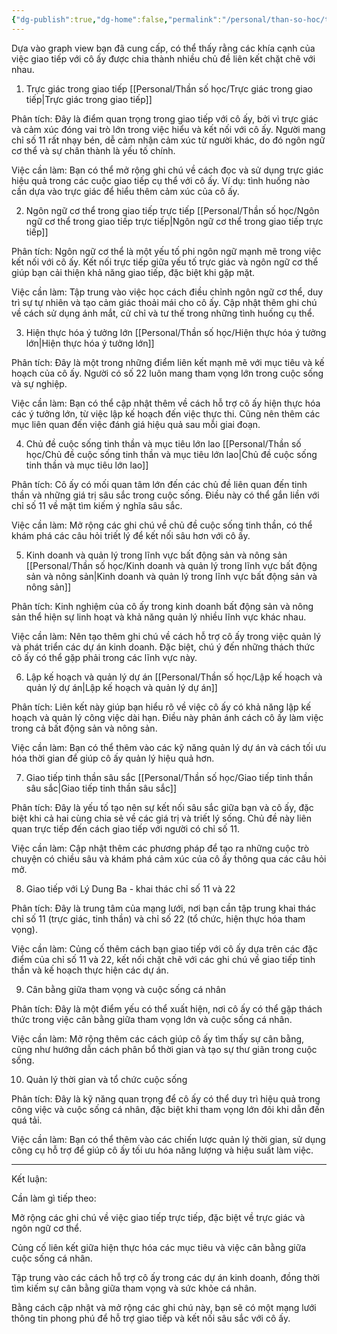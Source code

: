 ```yaml
---
{"dg-publish":true,"dg-home":false,"permalink":"/personal/than-so-hoc/tong-hop-giao-tiep/","dgPassFrontmatter":true,"noteIcon":"","updated":"2025-01-14T22:28:29.475+07:00"}
---
```




Dựa vào graph view bạn đã cung cấp, có thể thấy rằng các khía cạnh của việc giao tiếp với cô ấy được chia thành nhiều chủ đề liên kết chặt chẽ với nhau.

1. Trực giác trong giao tiếp [[Personal/Thần số học/Trực giác trong giao tiếp\|Trực giác trong giao tiếp]]

Phân tích: Đây là điểm quan trọng trong giao tiếp với cô ấy, bởi vì trực giác và cảm xúc đóng vai trò lớn trong việc hiểu và kết nối với cô ấy. Người mang chỉ số 11 rất nhạy bén, dễ cảm nhận cảm xúc từ người khác, do đó ngôn ngữ cơ thể và sự chân thành là yếu tố chính.

Việc cần làm: Bạn có thể mở rộng ghi chú về cách đọc và sử dụng trực giác hiệu quả trong các cuộc giao tiếp cụ thể với cô ấy. Ví dụ: tình huống nào cần dựa vào trực giác để hiểu thêm cảm xúc của cô ấy.


2. Ngôn ngữ cơ thể trong giao tiếp trực tiếp [[Personal/Thần số học/Ngôn ngữ cơ thể trong giao tiếp trực tiếp\|Ngôn ngữ cơ thể trong giao tiếp trực tiếp]]

Phân tích: Ngôn ngữ cơ thể là một yếu tố phi ngôn ngữ mạnh mẽ trong việc kết nối với cô ấy. Kết nối trực tiếp giữa yếu tố trực giác và ngôn ngữ cơ thể giúp bạn cải thiện khả năng giao tiếp, đặc biệt khi gặp mặt.

Việc cần làm: Tập trung vào việc học cách điều chỉnh ngôn ngữ cơ thể, duy trì sự tự nhiên và tạo cảm giác thoải mái cho cô ấy. Cập nhật thêm ghi chú về cách sử dụng ánh mắt, cử chỉ và tư thế trong những tình huống cụ thể.


3. Hiện thực hóa ý tưởng lớn [[Personal/Thần số học/Hiện thực hóa ý tưởng lớn\|Hiện thực hóa ý tưởng lớn]]

Phân tích: Đây là một trong những điểm liên kết mạnh mẽ với mục tiêu và kế hoạch của cô ấy. Người có số 22 luôn mang tham vọng lớn trong cuộc sống và sự nghiệp.

Việc cần làm: Bạn có thể cập nhật thêm về cách hỗ trợ cô ấy hiện thực hóa các ý tưởng lớn, từ việc lập kế hoạch đến việc thực thi. Cũng nên thêm các mục liên quan đến việc đánh giá hiệu quả sau mỗi giai đoạn.


4. Chủ đề cuộc sống tinh thần và mục tiêu lớn lao [[Personal/Thần số học/Chủ đề cuộc sống tinh thần và mục tiêu lớn lao\|Chủ đề cuộc sống tinh thần và mục tiêu lớn lao]]

Phân tích: Cô ấy có mối quan tâm lớn đến các chủ đề liên quan đến tinh thần và những giá trị sâu sắc trong cuộc sống. Điều này có thể gắn liền với chỉ số 11 về mặt tìm kiếm ý nghĩa sâu sắc.

Việc cần làm: Mở rộng các ghi chú về chủ đề cuộc sống tinh thần, có thể khám phá các câu hỏi triết lý để kết nối sâu hơn với cô ấy.


5. Kinh doanh và quản lý trong lĩnh vực bất động sản và nông sản [[Personal/Thần số học/Kinh doanh và quản lý trong lĩnh vực bất động sản và nông sản\|Kinh doanh và quản lý trong lĩnh vực bất động sản và nông sản]]

Phân tích: Kinh nghiệm của cô ấy trong kinh doanh bất động sản và nông sản thể hiện sự linh hoạt và khả năng quản lý nhiều lĩnh vực khác nhau.

Việc cần làm: Nên tạo thêm ghi chú về cách hỗ trợ cô ấy trong việc quản lý và phát triển các dự án kinh doanh. Đặc biệt, chú ý đến những thách thức cô ấy có thể gặp phải trong các lĩnh vực này.


6. Lập kế hoạch và quản lý dự án [[Personal/Thần số học/Lập kế hoạch và quản lý dự án\|Lập kế hoạch và quản lý dự án]]

Phân tích: Liên kết này giúp bạn hiểu rõ về việc cô ấy có khả năng lập kế hoạch và quản lý công việc dài hạn. Điều này phản ánh cách cô ấy làm việc trong cả bất động sản và nông sản.

Việc cần làm: Bạn có thể thêm vào các kỹ năng quản lý dự án và cách tối ưu hóa thời gian để giúp cô ấy quản lý hiệu quả hơn.


7. Giao tiếp tinh thần sâu sắc [[Personal/Thần số học/Giao tiếp tinh thần sâu sắc\|Giao tiếp tinh thần sâu sắc]]

Phân tích: Đây là yếu tố tạo nên sự kết nối sâu sắc giữa bạn và cô ấy, đặc biệt khi cả hai cùng chia sẻ về các giá trị và triết lý sống. Chủ đề này liên quan trực tiếp đến cách giao tiếp với người có chỉ số 11.

Việc cần làm: Cập nhật thêm các phương pháp để tạo ra những cuộc trò chuyện có chiều sâu và khám phá cảm xúc của cô ấy thông qua các câu hỏi mở.


8. Giao tiếp với Lý Dung Ba - khai thác chỉ số 11 và 22 

Phân tích: Đây là trung tâm của mạng lưới, nơi bạn cần tập trung khai thác chỉ số 11 (trực giác, tinh thần) và chỉ số 22 (tổ chức, hiện thực hóa tham vọng).

Việc cần làm: Củng cố thêm cách bạn giao tiếp với cô ấy dựa trên các đặc điểm của chỉ số 11 và 22, kết nối chặt chẽ với các ghi chú về giao tiếp tinh thần và kế hoạch thực hiện các dự án.


9. Cân bằng giữa tham vọng và cuộc sống cá nhân

Phân tích: Đây là một điểm yếu có thể xuất hiện, nơi cô ấy có thể gặp thách thức trong việc cân bằng giữa tham vọng lớn và cuộc sống cá nhân.

Việc cần làm: Mở rộng thêm các cách giúp cô ấy tìm thấy sự cân bằng, cũng như hướng dẫn cách phân bổ thời gian và tạo sự thư giãn trong cuộc sống.


10. Quản lý thời gian và tổ chức cuộc sống

Phân tích: Đây là kỹ năng quan trọng để cô ấy có thể duy trì hiệu quả trong công việc và cuộc sống cá nhân, đặc biệt khi tham vọng lớn đôi khi dẫn đến quá tải.

Việc cần làm: Bạn có thể thêm vào các chiến lược quản lý thời gian, sử dụng công cụ hỗ trợ để giúp cô ấy tối ưu hóa năng lượng và hiệu suất làm việc.



---

Kết luận:

Cần làm gì tiếp theo:

Mở rộng các ghi chú về việc giao tiếp trực tiếp, đặc biệt về trực giác và ngôn ngữ cơ thể.

Củng cố liên kết giữa hiện thực hóa các mục tiêu và việc cân bằng giữa cuộc sống cá nhân.

Tập trung vào các cách hỗ trợ cô ấy trong các dự án kinh doanh, đồng thời tìm kiếm sự cân bằng giữa tham vọng và sức khỏe cá nhân.



Bằng cách cập nhật và mở rộng các ghi chú này, bạn sẽ có một mạng lưới thông tin phong phú để hỗ trợ giao tiếp và kết nối sâu sắc với cô ấy.

